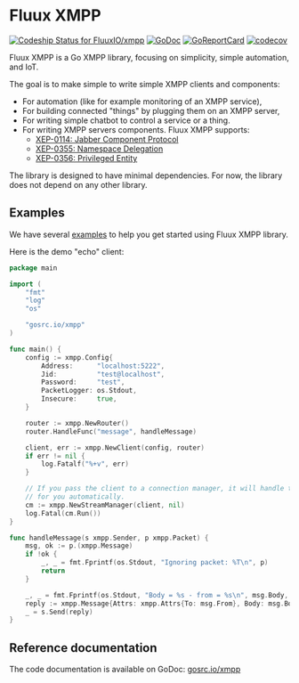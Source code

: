# Fluux XMPP

[![Codeship Status for FluuxIO/xmpp](https://app.codeship.com/projects/dba7f300-d145-0135-6c51-26e28af241d2/status?branch=master)](https://app.codeship.com/projects/262399) [![GoDoc](https://godoc.org/gosrc.io/xmpp?status.svg)](https://godoc.org/gosrc.io/xmpp) [![GoReportCard](https://goreportcard.com/badge/gosrc.io/xmpp)](https://goreportcard.com/report/fluux.io/xmpp) [![codecov](https://codecov.io/gh/FluuxIO/go-xmpp/branch/master/graph/badge.svg)](https://codecov.io/gh/FluuxIO/go-xmpp)

Fluux XMPP is a Go XMPP library, focusing on simplicity, simple automation, and IoT.

The goal is to make simple to write simple XMPP clients and components:

- For automation (like for example monitoring of an XMPP service),
- For building connected "things" by plugging them on an XMPP server,
- For writing simple chatbot to control a service or a thing.
- For writing XMPP servers components. Fluux XMPP supports:
  - [XEP-0114: Jabber Component Protocol](https://xmpp.org/extensions/xep-0114.html)
  - [XEP-0355: Namespace Delegation](https://xmpp.org/extensions/xep-0355.html)
  - [XEP-0356: Privileged Entity](https://xmpp.org/extensions/xep-0356.html)

The library is designed to have minimal dependencies. For now, the library does not depend on any other library.

## Examples

We have several [examples](https://github.com/FluuxIO/go-xmpp/tree/master/_examples) to help you get started using
Fluux XMPP library.

Here is the demo "echo" client:

```go
package main

import (
	"fmt"
	"log"
	"os"

	"gosrc.io/xmpp"
)

func main() {
	config := xmpp.Config{
		Address:      "localhost:5222",
		Jid:          "test@localhost",
		Password:     "test",
		PacketLogger: os.Stdout,
		Insecure:     true,
	}

	router := xmpp.NewRouter()
	router.HandleFunc("message", handleMessage)

	client, err := xmpp.NewClient(config, router)
	if err != nil {
		log.Fatalf("%+v", err)
	}

	// If you pass the client to a connection manager, it will handle the reconnect policy
	// for you automatically.
	cm := xmpp.NewStreamManager(client, nil)
	log.Fatal(cm.Run())
}

func handleMessage(s xmpp.Sender, p xmpp.Packet) {
	msg, ok := p.(xmpp.Message)
	if !ok {
		_, _ = fmt.Fprintf(os.Stdout, "Ignoring packet: %T\n", p)
		return
	}

	_, _ = fmt.Fprintf(os.Stdout, "Body = %s - from = %s\n", msg.Body, msg.From)
	reply := xmpp.Message{Attrs: xmpp.Attrs{To: msg.From}, Body: msg.Body}
	_ = s.Send(reply)
}
```

## Reference documentation

The code documentation is available on GoDoc: [gosrc.io/xmpp](https://godoc.org/gosrc.io/xmpp)
